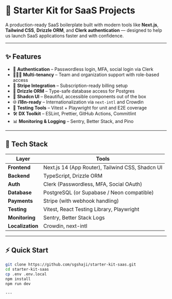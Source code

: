 # 🚀 Starter Kit for SaaS Projects

A production-ready SaaS boilerplate built with modern tools like **Next.js**, **Tailwind CSS**, **Drizzle ORM**, and **Clerk authentication** — designed to help us launch SaaS applications faster and with confidence.

---

## ✨ Features

- 🔐 **Authentication** – Passwordless login, MFA, social login via Clerk
- 🧑‍🤝‍🧑 **Multi-tenancy** – Team and organization support with role-based access
- 💸 **Stripe Integration** – Subscription-ready billing setup
- 🧱 **Drizzle ORM** – Type-safe database access for Postgres
- 🎨 **Shadcn UI** – Beautiful, accessible components out of the box
- 🌐 **i18n-ready** – Internationalization via `next-intl` and Crowdin
- 🧪 **Testing Tools** – Vitest + Playwright for unit and E2E coverage
- 🛠 **DX Toolkit** – ESLint, Prettier, GitHub Actions, Commitlint
- 📊 **Monitoring & Logging** – Sentry, Better Stack, and Pino

---

## 🧠 Tech Stack

| Layer       | Tools |
|-------------|-------|
| **Frontend** | Next.js 14 (App Router), Tailwind CSS, Shadcn UI |
| **Backend**  | TypeScript, Drizzle ORM |
| **Auth**     | Clerk (Passwordless, MFA, Social OAuth) |
| **Database** | PostgreSQL (or Supabase / Neon compatible) |
| **Payments** | Stripe (with webhook handling) |
| **Testing**  | Vitest, React Testing Library, Playwright |
| **Monitoring** | Sentry, Better Stack Logs |
| **Localization** | Crowdin, next-intl |

---

## ⚡️ Quick Start

```bash
git clone https://github.com/sgshaji/starter-kit-saas.git
cd starter-kit-saas
cp .env .env.local
npm install
npm run dev

---
